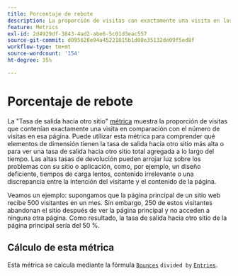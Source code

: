 ```yaml
---
title: Porcentaje de rebote
description: La proporción de visitas con exactamente una visita en las entradas.
feature: Metrics
exl-id: 2d4929df-3843-4ad2-abe6-5c01d3eac557
source-git-commit: d095628e94a45221815b1d08e35132de09f5ed8f
workflow-type: tm+mt
source-wordcount: '154'
ht-degree: 35%

---
```


# Porcentaje de rebote

La &quot;Tasa de salida hacia otro sitio&quot; [métrica](overview.md) muestra la proporción de visitas que contenían exactamente una visita en comparación con el número de visitas en esa página. Puede utilizar esta métrica para comprender qué elementos de dimensión tienen la tasa de salida hacia otro sitio más alta o para ver una tasa de salida hacia otro sitio total agregada a lo largo del tiempo. Las altas tasas de devolución pueden arrojar luz sobre los problemas con su sitio o aplicación, como, por ejemplo, un diseño deficiente, tiempos de carga lentos, contenido irrelevante o una discrepancia entre la intención del visitante y el contenido de la página.

Veamos un ejemplo: supongamos que la página principal de un sitio web recibe 500 visitantes en un mes. Sin embargo, 250 de estos visitantes abandonan el sitio después de ver la página principal y no acceden a ninguna otra página. Como resultado, la tasa de salida hacia otro sitio de la página principal sería del 50 %.

## Cálculo de esta métrica

Esta métrica se calcula mediante la fórmula [`Bounces`](bounces.md) `divided by` [`Entries`](entries.md).

